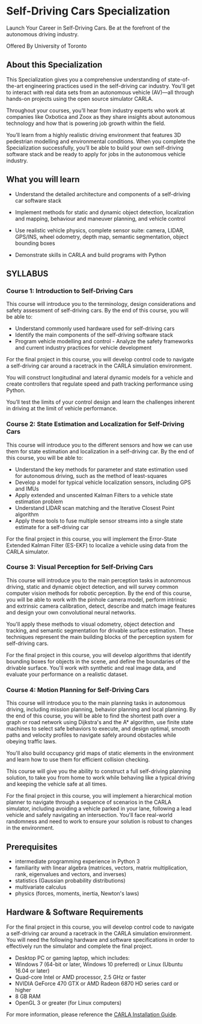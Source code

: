 # Self-Driving Cars Specialization

Launch Your Career in Self-Driving Cars. Be at the forefront of the autonomous driving industry.

Offered By University of Toronto

## About this Specialization

This Specialization gives you a comprehensive understanding of state-of-the-art engineering practices used in the self-driving car industry. You'll get to interact with real data sets from an autonomous vehicle (AV)―all through hands-on projects using the open source simulator CARLA.

Throughout your courses, you’ll hear from industry experts who work at companies like Oxbotica and Zoox as they share insights about autonomous technology and how that is powering job growth within the field.

You’ll learn from a highly realistic driving environment that features 3D pedestrian modelling and environmental conditions. When you complete the Specialization successfully, you’ll be able to build your own self-driving software stack and be ready to apply for jobs in the autonomous vehicle industry.

## What you will learn

- Understand the detailed architecture and components of a self-driving car software stack

- Implement methods for static and dynamic object detection, localization and mapping, behaviour and maneuver planning, and vehicle control

- Use realistic vehicle physics, complete sensor suite: camera, LIDAR, GPS/INS, wheel odometry, depth map, semantic segmentation, object bounding boxes

- Demonstrate skills in CARLA and build programs with Python

## SYLLABUS

### Course 1: Introduction to Self-Driving Cars

This course will introduce you to the terminology, design considerations and safety assessment of self-driving cars. By the end of this course, you will be able to:

- Understand commonly used hardware used for self-driving cars
- Identify the main components of the self-driving software stack
- Program vehicle modelling and control - Analyze the safety frameworks and current industry practices for vehicle development

For the final project in this course, you will develop control code to navigate a self-driving car around a racetrack in the CARLA simulation environment.

You will construct longitudinal and lateral dynamic models for a vehicle and create controllers that regulate speed and path tracking performance using Python.

You’ll test the limits of your control design and learn the challenges inherent in driving at the limit of vehicle performance.

### Course 2: State Estimation and Localization for Self-Driving Cars

This course will introduce you to the different sensors and how we can use them for state estimation and localization in a self-driving car. By the end of this course, you will be able to:

- Understand the key methods for parameter and state estimation used for autonomous driving, such as the method of least-squares
- Develop a model for typical vehicle localization sensors, including GPS and IMUs
- Apply extended and unscented Kalman Filters to a vehicle state estimation problem
- Understand LIDAR scan matching and the Iterative Closest Point algorithm
- Apply these tools to fuse multiple sensor streams into a single state estimate for a self-driving car

For the final project in this course, you will implement the Error-State Extended Kalman Filter (ES-EKF) to localize a vehicle using data from the CARLA simulator.

### Course 3: Visual Perception for Self-Driving Cars

This course will introduce you to the main perception tasks in autonomous driving, static and dynamic object detection, and will survey common computer vision methods for robotic perception. By the end of this course, you will be able to work with the pinhole camera model, perform intrinsic and extrinsic camera calibration, detect, describe and match image features and design your own convolutional neural networks.

You'll apply these methods to visual odometry, object detection and tracking, and semantic segmentation for drivable surface estimation. These techniques represent the main building blocks of the perception system for self-driving cars.

For the final project in this course, you will develop algorithms that identify bounding boxes for objects in the scene, and define the boundaries of the drivable surface. You'll work with synthetic and real image data, and evaluate your performance on a realistic dataset.

### Course 4: Motion Planning for Self-Driving Cars

This course will introduce you to the main planning tasks in autonomous driving, including mission planning, behavior planning and local planning. By the end of this course, you will be able to find the shortest path over a graph or road network using Dijkstra's and the A* algorithm, use finite state machines to select safe behaviors to execute, and design optimal, smooth paths and velocity profiles to navigate safely around obstacles while obeying traffic laws.

You'll also build occupancy grid maps of static elements in the environment and learn how to use them for efficient collision checking.

This course will give you the ability to construct a full self-driving planning solution, to take you from home to work while behaving like a typical driving and keeping the vehicle safe at all times.

For the final project in this course, you will implement a hierarchical motion planner to navigate through a sequence of scenarios in the CARLA simulator, including avoiding a vehicle parked in your lane, following a lead vehicle and safely navigating an intersection. You'll face real-world randomness and need to work to ensure your solution is robust to changes in the environment.

## Prerequisites

- intermediate programming experience in Python 3
- familiarity with linear algebra (matrices, vectors, matrix multiplication, rank, eigenvalues and vectors, and inverses)
- statistics (Gaussian probability distributions)
- multivariate calculus
- physics (forces, moments, inertia, Newton's laws)

## Hardware & Software Requirements

For the final project in this course, you will develop control code to navigate a self-driving car around a racetrack in the CARLA simulation environment. You will need the following hardware and software specifications in order to effectively run the simulator and complete the final project.

- Desktop PC or gaming laptop, which includes:
- Windows 7 (64-bit or later, Windows 10 preferred) or Linux (Ubuntu 16.04 or later)
- Quad-core Intel or AMD processor, 2.5 GHz or faster
- NVIDIA GeForce 470 GTX or AMD Radeon 6870 HD series card or higher
- 8 GB RAM
- OpenGL 3 or greater (for Linux computers)

For more information, please reference the [CARLA Installation Guide](https://www.coursera.org/learn/intro-self-driving-cars/supplement/pGdcu/carla-installation-guide).